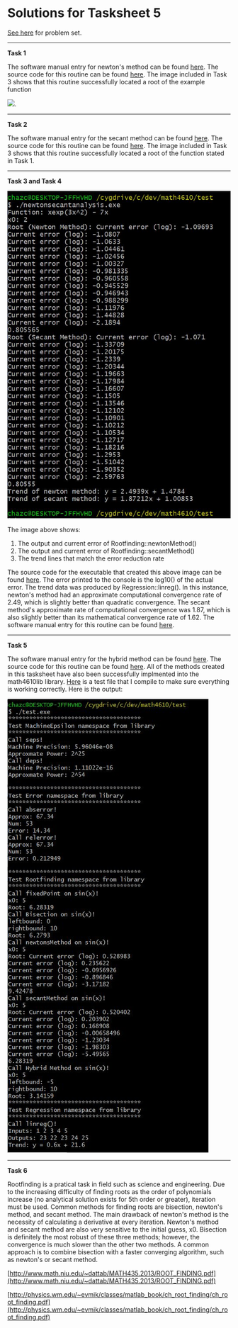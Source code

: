 # Solutions for Tasksheet 5
[See here](https://github.com/jvkoebbe/math4610/blob/master/tasksheets/tasksheet_05/pdf/tasksheet_05.pdf) for problem set.

<hr>

**Task 1**

The software manual entry for newton's method can be found [here](../software_manual/newton.md). The source code for this routine can be found [here](../src/newton.cpp). The image included in Task 3 shows that this routine successfully located a root of the example function

<img src="https://render.githubusercontent.com/render/math?math=f(x) = xe^{3x^2} - 7x ">.

<hr>

**Task 2**

The software manual entry for the secant method can be found [here](../software_manual/secant.md). The source code for this routine can be found [here](../src/secant.cpp). The image included in Task 3 shows that this routine successfully located a root of the function stated in Task 1.

<hr>

**Task 3 and Task 4**

![](../test/newtonanalysis_trend.JPG)

The image above shows:
1. The output and current error of Rootfinding::newtonMethod()
2. The output and current error of Rootfinding::secantMethod()
3. The trend lines that match the error reduction rate

The source code for the executable that created this above image can be found [here](../test/newtonsecantanalysis.cpp). The error printed to the console is the log10() of the actual error. The trend data was produced by Regression::linreg(). In this instance, newton's method had an approximate computational convergence rate of 2.49, which is slightly better than quadratic convergence. The secant method's approximate rate of computational convergence was 1.87, which is also slightly better than its mathematical convergence rate of 1.62. The software manual entry for this routine can be found [here](../software_manual/linreg.md).

<hr>

**Task 5**

The software manual entry for the hybrid method can be found [here](../software_manual/hybrid.md). The source code for this routine can be found [here](../src/hybrid.cpp). All of the methods created in this tasksheet have also been successfully implmented into the math4610lib library. [Here](../test/test.cpp) is a test file that I compile to make sure everything is working correctly. Here is the output:

![](../test/20201030test.JPG)

<hr>

**Task 6**

Rootfinding is a pratical task in field such as science and engineering. Due to the increasing difficulty of finding roots as the order of polynomials increase (no analytical solution exists for 5th order or greater), iteration must be used. Common methods for finding roots are bisection, newton's method, and secant method. The main drawback of newton's method is the necessity of calculating a derivative at every iteration. Newton's method and secant method are also very sensitive to the initial guess, x0. Bisection is definitely the most robust of these three methods; however, the convergence is much slower than the other two methods. A common approach is to combine bisection with a faster converging algorithm, such as newton's or secant method. 

[http://www.math.niu.edu/~dattab/MATH435.2013/ROOT_FINDING.pdf](http://www.math.niu.edu/~dattab/MATH435.2013/ROOT_FINDING.pdf)

[http://physics.wm.edu/~evmik/classes/matlab_book/ch_root_finding/ch_root_finding.pdf](http://physics.wm.edu/~evmik/classes/matlab_book/ch_root_finding/ch_root_finding.pdf)
